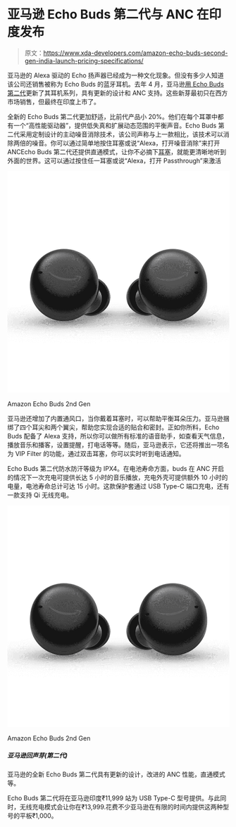 # 亚马逊 Echo Buds 第二代与 ANC 在印度发布

> 原文：<https://www.xda-developers.com/amazon-echo-buds-second-gen-india-launch-pricing-specifications/>

亚马逊的 Alexa 驱动的 Echo 扬声器已经成为一种文化现象。但没有多少人知道该公司还销售被称为 Echo Buds 的蓝牙耳机。去年 4 月，亚马逊[用 Echo Buds 第二代](https://www.xda-developers.com/amazon-echo-buds-2nd-gen-features-launch-price/)更新了其耳机系列，具有更新的设计和 ANC 支持。这些新芽最初只在西方市场销售，但最终在印度上市了。

全新的 Echo Buds 第二代更加舒适，比前代产品小 20%。他们在每个耳罩中都有一个“高性能驱动器”，提供低失真和扩展动态范围的平衡声音。Echo Buds 第二代采用定制设计的主动噪音消除技术，该公司声称与上一款相比，该技术可以消除两倍的噪音。你可以通过简单地按住耳塞或说“Alexa，打开噪音消除”来打开 ANCEcho Buds 第二代还提供直通模式，让你不必摘下[耳塞](https://www.xda-developers.com/best-wireless-earbuds/)，就能更清晰地听到外面的世界。这可以通过按住任一耳塞或说“Alexa，打开 Passthrough”来激活

 <picture>![Grab the ANC-equipped Echo Buds 2nd Gen for just $70.](img/9990638e5310b2e50ebc0599ea55044f.png)</picture> 

Amazon Echo Buds 2nd Gen

亚马逊还增加了内置通风口，当你戴着耳塞时，可以帮助平衡耳朵压力。亚马逊捆绑了四个耳尖和两个翼尖，帮助您实现合适的贴合和密封。正如你所料，Echo Buds 配备了 Alexa 支持，所以你可以做所有标准的语音助手，如查看天气信息，播放音乐和播客，设置提醒，打电话等等。随后，亚马逊表示，它还将推出一项名为 VIP Filter 的功能，通过双击耳塞，你可以实时听到电话通知。

Echo Buds 第二代防水防汗等级为 IPX4。在电池寿命方面，buds 在 ANC 开启的情况下一次充电可提供长达 5 小时的音乐播放，充电外壳可提供额外 10 小时的电量，电池寿命总计可达 15 小时。这款保护套通过 USB Type-C 端口充电，还有一款支持 Qi 无线充电。

 <picture>![Grab the ANC-equipped Echo Buds 2nd Gen for just $70.](img/9990638e5310b2e50ebc0599ea55044f.png)</picture> 

Amazon Echo Buds 2nd Gen

##### 亚马逊回声芽(第二代)

亚马逊的全新 Echo Buds 第二代具有更新的设计，改进的 ANC 性能，直通模式等。

Echo Buds 第二代将在亚马逊印度₹11,999 站为 USB Type-C 型号提供。与此同时，无线充电模式会让你在₹13,999.花费不少亚马逊在有限的时间内提供这两种型号的平板₹1,000。